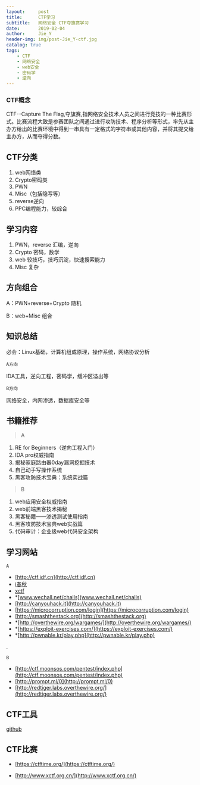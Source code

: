 ```yaml
---
layout:     post
title:      CTF学习
subtitle:   网络安全 CTF夺旗赛学习
date:       2019-02-04
author:     Jie_Y
header-img: img/post-Jie_Y-ctf.jpg
catalog: true
tags:
    - CTF
    - 网络安全
    - web安全
    - 密码学
    - 逆向
---
```




### CTF概念

CTF--Capture The Flag,夺旗赛,指网络安全技术人员之间进行竞技的一种比赛形式。比赛流程大致是参赛团队之间通过进行攻防技术、程序分析等形式，率先从主办方给出的比赛环境中得到一串具有一定格式的字符串或其他内容，并将其提交给主办方，从而夺得分数。

## CTF分类

1. web网络类
2. Crypto密码类
3. PWN
4. Misc（包括隐写等）
5. reverse逆向
6. PPC编程能力，较综合

## 学习内容

1. PWN，reverse   汇编，逆向
2. Crypto         密码，数学
3. web            较技巧，技巧沉淀，快速搜索能力
4. Misc           复杂

## 方向组合

A：PWN+reverse+Crypto 随机

B：web+Misc 组合

## 知识总结

必会：Linux基础，计算机组成原理，操作系统，网络协议分析

    A方向

IDA工具，逆向工程，密码学，缓冲区溢出等

    B方向

网络安全，内网渗透，数据库安全等

## 书籍推荐

> A

1. RE for Beginners（逆向工程入门）
2. IDA pro权威指南
3. 揭秘家庭路由器0day漏洞挖掘技术
4. 自己动手写操作系统
5. 黑客攻防技术宝典：系统实战篇

> B
 
1. web应用安全权威指南
2. web前端黑客技术揭秘
3. 黑客秘籍——渗透测试使用指南
4. 黑客攻防技术宝典web实战篇
5. 代码审计：企业级web代码安全架构

## 学习网站

    A 

- [http://ctf.idf.cn](http://ctf.idf.cn)
- [i春秋](www.ichunqiu.com)
- [xctf](http://oj.xctf.org.cn)
- *[www.wechall.net/challs](www.wechall.net/challs)
- [http://canyouhack.it](http://canyouhack.it)
- [https://microcorruption.com/login](https://microcorruption.com/login)
- [http://smashthestack.org](http://smashthestack.org)
- *[http://overthewire.org/wargames/](http://overthewire.org/wargames/)
- *[https://exploit-exercises.com/](https://exploit-exercises.com/)
- *[http://pwnable.kr/play.php](http://pwnable.kr/play.php)

.

    B

- [http://ctf.moonsos.com/pentest/index.php](http://ctf.moonsos.com/pentest/index.php)
- [http://prompt.ml/0](http://prompt.ml/0)
- [http://redtiger.labs.overthewire.org/](http://redtiger.labs.overthewire.org/)

## CTF工具

[github](http://github.com/truongkma/ctf-tools)

## CTF比赛

- [https://ctftime.org/](https://ctftime.org/)

- [http://www.xctf.org.cn/](http://www.xctf.org.cn/)